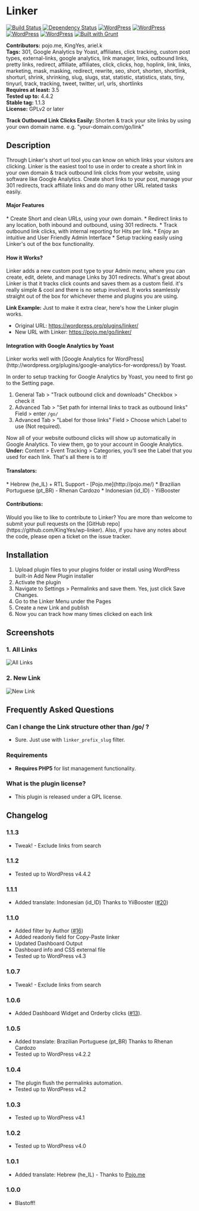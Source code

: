 # Linker #
[![Build Status](https://travis-ci.org/KingYes/wp-linker.svg?branch=master)](https://travis-ci.org/KingYes/wp-linker) [![Dependency Status](https://david-dm.org/KingYes/wp-linker/dev-status.svg)](https://david-dm.org/KingYes/wp-linker#info=devDependencies) [![WordPress](https://img.shields.io/wordpress/v/linker.svg?style=flat-square)](https://wordpress.org/plugins/linker/) [![WordPress](https://img.shields.io/wordpress/plugin/r/linker.svg?style=flat-square)](https://wordpress.org/plugins/linker/) [![WordPress](https://img.shields.io/wordpress/plugin/v/linker.svg?style=flat-square)](https://wordpress.org/plugins/linker/) [![WordPress](https://img.shields.io/wordpress/plugin/dt/linker.svg?style=flat-square)](https://wordpress.org/plugins/linker/) [![Built with Grunt](https://cdn.gruntjs.com/builtwith.png)](http://gruntjs.com/)

**Contributors:** pojo.me, KingYes, ariel.k  
**Tags:** 301, Google Analytics by Yoast, affiliates, click tracking, custom post types, external-links, google analytics, link manager, links, outbound links, pretty links, redirect, affiliate, affiliates, click, clicks, hop, hoplink, link, links, marketing, mask, masking, redirect, rewrite, seo, short, shorten, shortlink, shorturl, shrink, shrinking, slug, slugs, stat, statistic, statistics, stats, tiny, tinyurl, track, tracking, tweet, twitter, url, urls, shortlinks  
**Requires at least:** 3.5  
**Tested up to:** 4.4.2  
**Stable tag:** 1.1.3  
**License:** GPLv2 or later  

**Track Outbound Link Clicks Easily:** Shorten & track your site links by using your own domain name. e.g. "your-domain.com/go/link"  

## Description ##

Through Linker's short url tool you can know on which links your visitors are clicking. Linker is the easiest tool to use in order to create a short link in your own domain & track outbound link clicks from your website, using software like Google Analytics.
Create short links to your post, manage your 301 redirects, track affiliate links and do many other URL related tasks easily.

<h4>Major Features</h4>
* Create Short and clean URLs, using your own domain.
* Redirect links to any location, both inbound and outbound, using 301 redirects.
* Track outbound link clicks, with internal reporting for Hits per link.
* Enjoy an intuitive and User Friendly Admin Interface
* Setup tracking easily using Linker's out of the box functionality.

<h4>How it Works?</h4>
Linker adds a new custom post type to your Admin menu, where you can create, edit, delete, and manage Links by 301 redirects. What's great about Linker is that it tracks click counts and saves them as a custom field. it's really simple & cool and there is no setup involved. It works seamlessly straight out of the box for whichever theme and plugins you are using.

**<strong>Link Example</strong>:** Just to make it extra clear, here's how the Linker plugin works.  

* Original URL: https://wordpress.org/plugins/linker/
* New URL with Linker: https://pojo.me/go/linker/

<h4>Integration with Google Analytics by Yoast</h4>
Linker works well with [Google Analytics for WordPress](http://wordpress.org/plugins/google-analytics-for-wordpress/) by Yoast.

In order to setup tracking for Google Analytics by Yoast, you need to first go to the Setting page.

1. General Tab > "Track outbound click and downloads" Checkbox > check it
1. Advanced Tab > "Set path for internal links to track as outbound links" Field > enter `/go/`
1. Advanced Tab > "Label for those links" Field > Choose which Label to use (Not required).

Now all of your website outbound clicks will show up automatically in Google Analytics. To view them, go to your account in Google Analytics.
<br />
**Under:** Content > Event Tracking > Categories, you’ll see the Label that you used for each link. That's all there is to it!  

<h4>Translators:</h4>
* Hebrew (he_IL) + RTL Support - [Pojo.me](http://pojo.me/)
* Brazilian Portuguese (pt_BR) - Rhenan Cardozo
* Indonesian (id_ID) - YiiBooster

<h4>Contributions:</h4>
Would you like to like to contribute to Linker? You are more than welcome to submit your pull requests on the [GitHub repo](https://github.com/KingYes/wp-linker). Also, if you have any notes about the code, please open a ticket on the issue tracker.

## Installation ##

1. Upload plugin files to your plugins folder or install using WordPress built-in Add New Plugin installer
1. Activate the plugin
1. Navigate to Settings > Permalinks and save them. Yes, just click Save Changes.
1. Go to the Linker Menu under the Pages
1. Create a new Link and publish
1. Now you can track how many times clicked on each link

## Screenshots ##

### 1. All Links ###
![All Links](http://s.wordpress.org/extend/plugins/linker/screenshot-1.png)

### 2. New Link ###
![New Link](http://s.wordpress.org/extend/plugins/linker/screenshot-2.png)


## Frequently Asked Questions ##

### Can I change the Link structure other than /go/ ? ###
* Sure. Just use with `linker_prefix_slug` filter.

### Requirements ###
* __Requires PHP5__ for list management functionality.

### What is the plugin license? ###
* This plugin is released under a GPL license.


## Changelog ##

### 1.1.3 ###
* Tweak! - Exclude links from search 

### 1.1.2 ###
* Tested up to WordPress v4.4.2 

### 1.1.1 ###
* Added translate: Indonesian (id_ID) Thanks to YiiBooster ([#20](https://github.com/KingYes/wp-linker/pull/20))

### 1.1.0 ###
* Added filter by Author ([#16](https://github.com/KingYes/wp-linker/pull/16))
* Added readonly field for Copy-Paste linker
* Updated Dashboard Output
* Dashboard info and CSS external file
* Tested up to WordPress v4.3

### 1.0.7 ###
* Tweak! - Exclude links from search

### 1.0.6 ###
* Added Dashboard Widget and Orderby clicks ([#13](https://github.com/KingYes/wp-linker/pull/13)).

### 1.0.5 ###
* Added translate: Brazilian Portuguese (pt_BR) Thanks to Rhenan Cardozo
* Tested up to WordPress v4.2.2

### 1.0.4 ###
* The plugin flush the permalinks automation.
* Tested up to WordPress v4.2

### 1.0.3 ###
* Tested up to WordPress v4.1

### 1.0.2 ###
* Tested up to WordPress v4.0

### 1.0.1 ###
* Added translate: Hebrew (he_IL) - Thanks to [Pojo.me](http://pojo.me/)

### 1.0.0 ###
* Blastoff!
